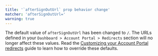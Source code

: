 ```yaml
---
title: '`afterSignOutUrl` prop behavior change'
matcher: 'afterSignOutUrl='
warning: true
---
```


The default value of `afterSignOutUrl` has been changed to `/`. The URLs defined in your `Dashboard > Account Portal > Redirects` section will no longer affect these values. Read the [Customizing your Account Portal redirects](https://clerk.com/docs/account-portal/custom-redirects) guide to learn how to override these defaults.
